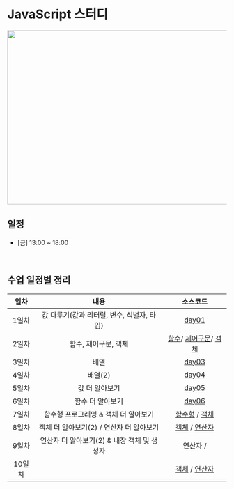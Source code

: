 # JavaScript 스터디

<img src="https://images.unsplash.com/photo-1484417894907-623942c8ee29?ixlib=rb-4.0.3&q=85&fm=jpg&crop=entropy&cs=srgb&w=6000" width="800" height="400"/>


## 일정
- [금] 13:00 ~ 18:00
</br>

## 수업 일정별 정리

|  일차  |          내용          |     소스코드      |
|  :----: | :--------------------: | :---------------: |
|  1일차  | 값 다루기(값과 리터럴, 변수, 식별자, 타입)              | [day01](https://choiyuran.notion.site/c94db3f3498d4c479512eb8b1be83cf0?pvs=4)|
|  2일차  | 함수, 제어구문, 객체  | [함수](https://choiyuran.notion.site/abfefed23c654592a842e4e2d1325e8d?pvs=4)/ [제어구문](https://choiyuran.notion.site/dfb496d73d7344dfb350899189f41152?pvs=4)/ [객체](https://choiyuran.notion.site/f2bc8f08d6294641be7d6dadf4dd354c?pvs=4) |
|  3일차  | 배열  | [day03](https://choiyuran.notion.site/4f6b6219ce9a4d3c9a0dfd723787bf32?pvs=4) |
|  4일차  | 배열(2)   | [day04](https://choiyuran.notion.site/2-8edf489f508a47509fc508ff6d4d1ab7?pvs=4) |
|  5일차  | 값 더 알아보기 | [day05](https://choiyuran.notion.site/b495213fca10401b8acd9242784e401a?pvs=4)  |
|  6일차  | 함수 더 알아보기 | [day06](https://choiyuran.notion.site/52b373060462482bbf01b1a58b410e5e?pvs=4) |
|  7일차  | 함수형 프로그래밍 & 객체 더 알아보기 | [함수형](https://choiyuran.notion.site/d589a792272746088cfbc8ec59aba52b?pvs=4) / [객체](https://choiyuran.notion.site/d2700df85cb04d448d3d198e247ad746?pvs=4)|
|  8일차  | 객체 더 알아보기(2) / 연산자 더 알아보기 | [객체](https://choiyuran.notion.site/d589a792272746088cfbc8ec59aba52b?pvs=4) / [연산자](https://choiyuran.notion.site/441d3c24f1334cc0b7d3a44f18f3c833?pvs=4)
|  9일차  | 연산자 더 알아보기(2) & 내장 객체 및 생성자  | [연산자](https://choiyuran.notion.site/2-ea95706b6d9c4e0598b9201edf9c3624?pvs=4) / [](https://choiyuran.notion.site/441d3c24f1334cc0b7d3a44f18f3c833?pvs=4)
|  10일차  |  | [객체](https://choiyuran.notion.site/d589a792272746088cfbc8ec59aba52b?pvs=4) / [연산자](https://choiyuran.notion.site/441d3c24f1334cc0b7d3a44f18f3c833?pvs=4)
